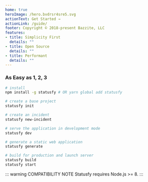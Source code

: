 ```yaml
---
home: true
heroImage: /hero.bvdrsr4sre5.svg
actionText: Get Started →
actionLink: /guide/
footer: Copyright © 2018-present Bazzite, LLC
features:
- title: Simplicity First
  details: ""
- title: Open Source
  details: ""
- title: Performant
  details: ""
---
```



### As Easy as 1, 2, 3

``` bash
# install
npm install -g statusfy # OR yarn global add statusfy

# create a base project
statusfy init

# create an incident
statusfy new-incident

# serve the application in development mode
statusfy dev

# generate a static web application
statusfy generate

# build for production and launch server
statusfy build
statusfy start
```

::: warning COMPATIBILITY NOTE
Statusfy requires Node.js >= 8.
:::
